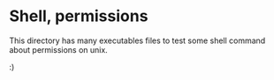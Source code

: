 # Shell, permissions

This directory has many executables files to test some shell command about permissions on unix.

:)

